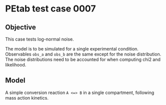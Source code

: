 # PEtab test case 0007

## Objective

This case tests log-normal noise.

The model is to be simulated for a single experimental condition.
Observables `obs_a` and `obs_b` are the same except for the noise distribution.
The noise distributions need to be accounted for when computing chi2 and
likelihood.

## Model

A simple conversion reaction `A <=> B` in a single compartment, following
mass action kinetics.
